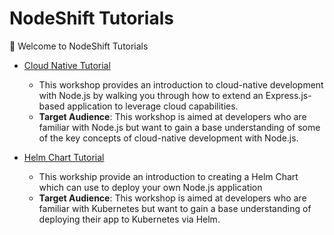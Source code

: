 # NodeShift Tutorials

👋  Welcome to NodeShift Tutorials

* [Cloud Native Tutorial](https://github.com/nodeshift/tutorial/blob/main/cloud-native/README.md)
  * This workshop provides an introduction to cloud-native development with Node.js by walking you through how to extend an Express.js-based application to leverage cloud capabilities.
  * **Target Audience**: This workshop is aimed at developers who are familiar with Node.js but want to gain a base understanding of some of the key concepts of cloud-native development with Node.js.

* [Helm Chart Tutorial](https://github.com/nodeshift/tutorial/blob/main/helm/README.md)
  * This workship provide an introduction to creating a Helm Chart which can use to deploy your own Node.js application
  * **Target Audience**: This workshop is aimed at developers who are familiar with Kubernetes but want to gain a base understanding of deploying their app to Kubernetes via Helm.
